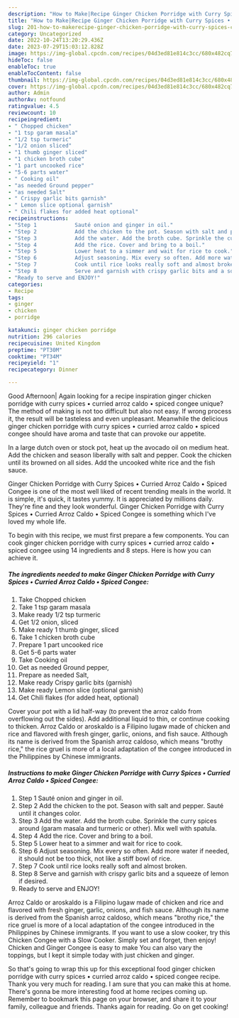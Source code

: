 ```yaml
---
description: "How to Make|Recipe Ginger Chicken Porridge with Curry Spices • Curried Arroz Caldo • Spiced Congee {That is Delicious"
title: "How to Make|Recipe Ginger Chicken Porridge with Curry Spices • Curried Arroz Caldo • Spiced Congee {That is Delicious"
slug: 201-how-to-makerecipe-ginger-chicken-porridge-with-curry-spices-curried-arroz-caldo-spiced-congee-that-is-delicious
category: Uncategorized
date: 2022-10-24T13:20:29.436Z
date: 2023-07-29T15:03:12.828Z
image: https://img-global.cpcdn.com/recipes/04d3ed81e814c3cc/680x482cq70/ginger-chicken-porridge-with-curry-spices-curried-arroz-caldo-spiced-congee-recipe-main-photo.jpg
hideToc: false
enableToc: true
enableTocContent: false
thumbnail: https://img-global.cpcdn.com/recipes/04d3ed81e814c3cc/680x482cq70/ginger-chicken-porridge-with-curry-spices-curried-arroz-caldo-spiced-congee-recipe-main-photo.jpg
cover: https://img-global.cpcdn.com/recipes/04d3ed81e814c3cc/680x482cq70/ginger-chicken-porridge-with-curry-spices-curried-arroz-caldo-spiced-congee-recipe-main-photo.jpg
author: Admin
authorAv: notfound
ratingvalue: 4.5
reviewcount: 10
recipeingredient:
- " Chopped chicken"
- "1 tsp garam masala"
- "1/2 tsp turmeric"
- "1/2 onion sliced"
- "1 thumb ginger sliced"
- "1 chicken broth cube"
- "1 part uncooked rice"
- "5-6 parts water"
- " Cooking oil"
- "as needed Ground pepper"
- "as needed Salt"
- " Crispy garlic bits garnish"
- " Lemon slice optional garnish"
- " Chili flakes for added heat optional"
recipeinstructions:
- "Step 1            Sauté onion and ginger in oil."
- "Step 2            Add the chicken to the pot. Season with salt and pepper. Sauté until it changes color."
- "Step 3            Add the water. Add the broth cube. Sprinkle the curry spices around (garam masala and turmeric or other). Mix well with spatula."
- "Step 4            Add the rice. Cover and bring to a boil."
- "Step 5            Lower heat to a simmer and wait for rice to cook."
- "Step 6            Adjust seasoning. Mix every so often. Add more water if needed, it should not be too thick, not like a stiff bowl of rice."
- "Step 7            Cook until rice looks really soft and almost broken."
- "Step 8            Serve and garnish with crispy garlic bits and a squeeze of lemon if desired."
- "Ready to serve and ENJOY!"
categories:
- Recipe
tags:
- ginger
- chicken
- porridge

katakunci: ginger chicken porridge 
nutrition: 296 calories
recipecuisine: United Kingdom
preptime: "PT30M"
cooktime: "PT34M"
recipeyield: "1"
recipecategory: Dinner

---
```



Good Afternoon| Again looking for a recipe inspiration ginger chicken porridge with curry spices • curried arroz caldo • spiced congee unique? The method of making is not too difficult but also not easy. If wrong process it, the result will be tasteless and even unpleasant. Meanwhile the delicious ginger chicken porridge with curry spices • curried arroz caldo • spiced congee should have aroma and taste that can provoke our appetite.





In a large dutch oven or stock pot, heat up the avocado oil on medium heat. Add the chicken and season liberally with salt and pepper. Cook the chicken until its browned on all sides. Add the uncooked white rice and the fish sauce.

Ginger Chicken Porridge with Curry Spices • Curried Arroz Caldo • Spiced Congee is one of the most well liked of recent trending meals in the world. It is simple, it's quick, it tastes yummy. It is appreciated by millions daily. They're fine and they look wonderful. Ginger Chicken Porridge with Curry Spices • Curried Arroz Caldo • Spiced Congee is something which I've loved my whole life.


To begin with this recipe, we must first prepare a few components. You can cook ginger chicken porridge with curry spices • curried arroz caldo • spiced congee using 14 ingredients and 8 steps. Here is how you can achieve it.

<!--inarticleads1-->

##### The ingredients needed to make Ginger Chicken Porridge with Curry Spices • Curried Arroz Caldo • Spiced Congee:

1. Take  Chopped chicken
1. Take 1 tsp garam masala
1. Make ready 1/2 tsp turmeric
1. Get 1/2 onion, sliced
1. Make ready 1 thumb ginger, sliced
1. Take 1 chicken broth cube
1. Prepare 1 part uncooked rice
1. Get 5-6 parts water
1. Take  Cooking oil
1. Get as needed Ground pepper,
1. Prepare as needed Salt,
1. Make ready  Crispy garlic bits (garnish)
1. Make ready  Lemon slice (optional garnish)
1. Get  Chili flakes (for added heat, optional)


Cover your pot with a lid half-way (to prevent the arroz caldo from overflowing out the sides). Add additional liquid to thin, or continue cooking to thicken. Arroz Caldo or aroskaldo is a Filipino lugaw made of chicken and rice and flavored with fresh ginger, garlic, onions, and fish sauce. Although its name is derived from the Spanish arroz caldoso, which means &#34;brothy rice,&#34; the rice gruel is more of a local adaptation of the congee introduced in the Philippines by Chinese immigrants. 

<!--inarticleads2-->

##### Instructions to make Ginger Chicken Porridge with Curry Spices • Curried Arroz Caldo • Spiced Congee:

1. Step 1            Sauté onion and ginger in oil.
1. Step 2            Add the chicken to the pot. Season with salt and pepper. Sauté until it changes color.
1. Step 3            Add the water. Add the broth cube. Sprinkle the curry spices around (garam masala and turmeric or other). Mix well with spatula.
1. Step 4            Add the rice. Cover and bring to a boil.
1. Step 5            Lower heat to a simmer and wait for rice to cook.
1. Step 6            Adjust seasoning. Mix every so often. Add more water if needed, it should not be too thick, not like a stiff bowl of rice.
1. Step 7            Cook until rice looks really soft and almost broken.
1. Step 8            Serve and garnish with crispy garlic bits and a squeeze of lemon if desired.
1. Ready to serve and ENJOY!

Arroz Caldo or aroskaldo is a Filipino lugaw made of chicken and rice and flavored with fresh ginger, garlic, onions, and fish sauce. Although its name is derived from the Spanish arroz caldoso, which means &#34;brothy rice,&#34; the rice gruel is more of a local adaptation of the congee introduced in the Philippines by Chinese immigrants. If you want to use a slow cooker, try this Chicken Congee with a Slow Cooker. Simply set and forget, then enjoy! Chicken and Ginger Congee is easy to make You can also vary the toppings, but I kept it simple today with just chicken and ginger. 

So that's going to wrap this up for this exceptional food ginger chicken porridge with curry spices • curried arroz caldo • spiced congee recipe. Thank you very much for reading. I am sure that you can make this at home. There's gonna be more interesting food at home recipes coming up. Remember to bookmark this page on your browser, and share it to your family, colleague and friends. Thanks again for reading. Go on get cooking!
